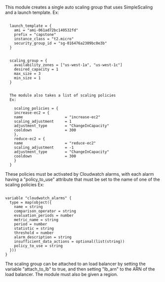 This module creates a single auto scaling group that uses SimpleScaling and a launch template. 
Ex:
```

  launch_template = {
    ami = "ami-061ad72bc140532fd" 
    prefix = "capstone"
    instance_class = "t2.micro"
    security_group_id = "sg-016476a2309bc0e3b"
  }

  ```
```

  scaling_group = {
    availability_zones = ["us-west-1a", "us-west-1c"]
    desired_capacity = 1
    max_size = 3
    min_size = 1
  }

  ```
```

  The module also takes a list of scaling policies
  Ex:

    scaling_policies = {
    increase-ec2 = {
    name                   = "increase-ec2"
    scaling_adjustment     = 1
    adjustment_type        = "ChangeInCapacity"
    cooldown               = 300
    },
    reduce-ec2 = {
    name                   = "reduce-ec2"
    scaling_adjustment     = -1
    adjustment_type        = "ChangeInCapacity"
    cooldown               = 300
    }
  }

  ```

These policies must be activated by Cloudwatch alarms, with each alarm having a "policy_to_use" attribute that must be set to the name of one of the scaling policies
Ex:

```

variable "cloudwatch_alarms" {
  type = map(object({
    name = string
    comparison_operator = string
    evaluation_periods = number
    metric_name = string
    period = number
    statistic = string
    threshold = number
    alarm_description = string
    insufficient_data_actions = optional(list(string))
    policy_to_use = string
  }))
}

```

The scaling group can be attached to an load balancer by setting the variable "attach_to_lb" to true, and then setting "lb_arn" to the ARN of the load balancer.
The module must also be given a region.